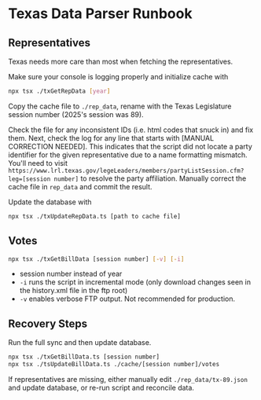 # Texas Data Parser Runbook

## Representatives
Texas needs more care than most when fetching the representatives.

Make sure your console is logging properly and initialize cache with
```bash
npx tsx ./txGetRepData [year]
```

Copy the cache file to `./rep_data`, rename with the Texas Legislature session number (2025's session was 89).

Check the file for any inconsistent IDs (i.e. html codes that snuck in) and fix them. Next, check the log for any line that starts with [MANUAL CORRECTION NEEDED]. This indicates that the script did not locate a party identifier for the given representative due to a name formatting mismatch. You'll need to visit `https://www.lrl.texas.gov/legeLeaders/members/partyListSession.cfm?leg=[session number]` to resolve the party affiliation. Manually correct the cache file in `rep_data` and commit the result.

Update the database with
```bash
npx tsx ./txUpdateRepData.ts [path to cache file]
```

## Votes
```bash
npx tsx ./txGetBillData [session number] [-v] [-i]
```
- session number instead of year
- `-i` runs the script in incremental mode (only download changes seen in the history.xml file in the ftp root)
- `-v` enables verbose FTP output. Not recommended for production.

## Recovery Steps
Run the full sync and then update database.
```bash
npx tsx ./txGetBillData.ts [session number]
npx tsx ./tsUpdateBillData.ts ./cache/[session number]/votes
```

If representatives are missing, either manually edit `./rep_data/tx-89.json` and update database, or re-run script and reconcile data.